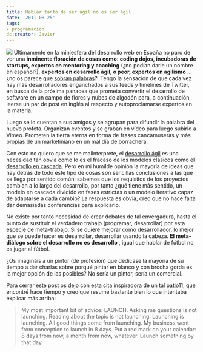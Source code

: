 ```yaml
---
title: Hablar tanto de ser ágil no es ser ágil
date: '2011-08-25'
tags:
- programacion
dc:creator: Javier
---
```


[![](http://blog.diacode.com/wp-content/uploads/2011/08/talkless.jpeg)](http://blog.diacode.com/hablar-tanto-de-ser-agil-no-es-ser-agil)
Últimamente en la miniesfera del desarrollo web en España no paro de ver una 
**inminente floración de cosas como: 
coding dojos, incubadoras de 
startups, expertos en 
mentoring y 
coaching**
 (¿no podían darle un nombre en español?), 
**expertos en desarrollo ágil, o peor, expertos en 
agilismo**
...¿no os parece que 
[sobran palabras](http://blog.diacode.com/en-nuestro-sector-sobran-palabras)?. Tengo la sensación de que cada vez hay más desarrolladores enganchados a sus 
feeds y 
timelines de Twitter, en busca de la próxima panacea que prometa convertir el desarrollo de software en un campo de flores y nubes de algodón para, a continuación, leerse un par de post en inglés al respecto y autoproclamarse expertos en la materia.

Luego se lo cuentan a sus amigos y se agrupan para difundir la palabra del nuevo profeta. Organizan eventos y se graban en vídeo para luego subirlo a Vimeo. Prometen la tierra eterna en forma de frases cancamuseras y más propias de un marketiniano en un mal día de borrachera. 


Con esto no quiero que se me malinterprete, el 
[desarrollo ágil](http://es.wikipedia.org/wiki/Desarrollo_%C3%A1gil_de_software) es una necesidad tan obvia como lo es el fracaso de los modelos clásicos como el 
[desarrollo en cascada](http://es.wikipedia.org/wiki/Desarrollo_en_cascada). Pero en mi humilde opinión la mayoría de ideas que hay detrás de todo este tipo de cosas son sencillas conclusiones a las que se llega por sentido común: sabemos que los requisitos de los proyectos cambian a lo largo del desarrollo, por tanto ¿qué tiene más sentido, un modelo en cascada dividido en fases estrictas o un modelo iterativo capaz de adaptarse a cada cambio? La respuesta es obvia, creo que no hace falta dar demasiadas conferencias para explicarlo. 

No existe por tanto necesidad de crear debates de tal envergadura, hasta el punto de sustituir el verdadero trabajo (programar, desarrollar) por esta especie de meta-trabajo. Si se quiere mejorar como desarrollador, lo mejor que se puede hacer es desarrollar, desarrollar usando la cabeza. 
**El meta-diálogo sobre el desarrollo no es desarrollo**
, igual que hablar de fútbol no es jugar al fútbol.

¿Os imagináis a un pintor (de profesión) que dedicase la mayoría de su tiempo a dar charlas sobre porqué pintar en blanco y con brocha gorda es la mejor opción de las posibles? No sería un pintor, sería un comercial. 

Para cerrar este post os dejo con esta cita inspiradora de un tal 
[patio11](http://www.anyasq.com/227-i-made-bingo-card-creator), que encontré hace tiempo y creo que resume bastante bien lo que intentaba explicar más arriba:


>My most important bit of advice: LAUNCH. Asking me questions is not launching. Reading about the topic is not launching. Launching is launching. All good things come from launching. My business went from conception to launch in 8 days. Put a red mark on your calendar: 8 days from now, a month from now, whatever. Launch something by that day.
